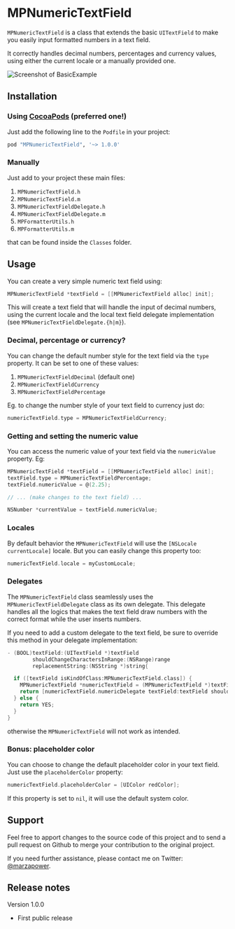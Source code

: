 MPNumericTextField
==================

`MPNumericTextField` is a class that extends the basic `UITextField` to make you easily input formatted numbers in a text field.

It correctly handles decimal numbers, percentages and currency values, using either the current locale or a manually provided one.

![Screenshot of BasicExample](https://raw.githubusercontent.com/marzapower/MPNumericTextField/master/Examples/BasicExample/screenshot.png)

Installation
------------

### Using [CocoaPods][cocoapods] (preferred one!)

[cocoapods]: http://cocoapods.org/

Just add the following line to the `Podfile` in your project:

```ruby
pod "MPNumericTextField", '~> 1.0.0'
```

### Manually

Just add to your project these main files:

  1. `MPNumericTextField.h`
  2. `MPNumericTextField.m`
  3. `MPNumericTextFieldDelegate.h`
  4. `MPNumericTextFieldDelegate.m`
  5. `MPFormatterUtils.h`
  6. `MPFormatterUtils.m`

that can be found inside the `Classes` folder.


Usage
-----

You can create a very simple numeric text field using:

```objective-c
MPNumericTextField *textField = [[MPNumericTextField alloc] init];
```

This will create a text field that will handle the input of decimal numbers, using the current locale
and the local text field delegate implementation (see `MPNumericTextFieldDelegate.{h|m}`).

### Decimal, percentage or currency?

You can change the default number style for the text field via the `type` property. It can be set to one of these values:

  1. `MPNumericTextFieldDecimal` (default one)
  2. `MPNumericTextFieldCurrency`
  2. `MPNumericTextFieldPercentage`

Eg. to change the number style of your text field to currency just do:

```objective-c
numericTextField.type = MPNumericTextFieldCurrency;
```

### Getting and setting the numeric value

You can access the numeric value of your text field via the `numericValue` property. Eg:

```objective-c
MPNumericTextField *textField = [[MPNumericTextField alloc] init];
textField.type = MPNumericTextFieldPercentage;
textField.numericValue = @(2.25);

// ... (make changes to the text field) ...

NSNumber *currentValue = textField.numericValue;
```

### Locales

By default behavior the `MPNumericTextField` will use the `[NSLocale currentLocale]` locale. But you can easily change this property too:

```objective-c
numericTextField.locale = myCustomLocale;
```

### Delegates

The `MPNumericTextField` class seamlessly uses the `MPNumericTextFieldDelegate` class as its own delegate. This delegate handles all the
logics that makes the text field draw numbers with the correct format while the user inserts numbers.

If you need to add a custom delegate to the text field, be sure to override this method in your delegate implementation:


```objective-c
- (BOOL)textField:(UITextField *)textField
        shouldChangeCharactersInRange:(NSRange)range
        replacementString:(NSString *)string{

  if ([textField isKindOfClass:MPNumericTextField.class]) {
    MPNumericTextField *numericTextField = (MPNumericTextField *)textField;
    return [numericTextField.numericDelegate textField:textField shouldChangeCharactersInRange:range replacementString:string];
  } else {
    return YES;
  }
}
```

otherwise the `MPNumericTextField` will not work as intended.

### Bonus: placeholder color

You can choose to change the default placeholder color in your text field. Just use the `placeholderColor` property:

```objective-c
numericTextField.placeholderColor = [UIColor redColor];
```

If this property is set to `nil`, it will use the default system color.


## Support

Feel free to apport changes to the source code of this project and to send a pull request on Github to merge your contribution to the original project.

If you need further assistance, please contact me on Twitter: [@marzapower][twitter].

[twitter]: http://www.twitter.com/marzapower

## Release notes

Version 1.0.0

 - First public release
